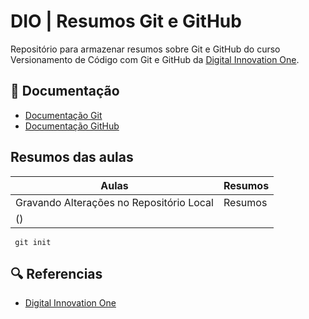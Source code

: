 
# DIO | Resumos Git e GitHub

Repositório para armazenar resumos sobre Git e GitHub 
do curso Versionamento de Código com Git e GitHub da
[Digital Innovation One](https://www.dio.me/).

## 📳 Documentação
 - [Documentação Git](https://git-scm.com/doc)
 - [Documentação GitHub](https://docs.github.com/)

## Resumos das aulas
| Aulas | Resumos |
|-------|---------|
| Gravando Alterações no Repositório Local | Resumos |
() |


```
 git init
```

## 🔍 Referencias 
- [Digital Innovation One](https://www.dio.me/)
